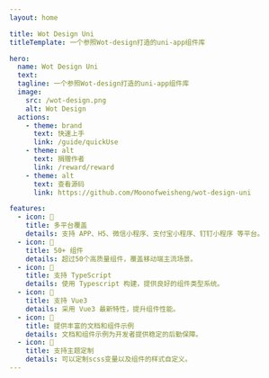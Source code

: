 ```yaml
---
layout: home

title: Wot Design Uni
titleTemplate: 一个参照Wot-design打造的uni-app组件库

hero:
  name: Wot Design Uni
  text:
  tagline: 一个参照Wot-design打造的uni-app组件库
  image:
    src: /wot-design.png
    alt: Wot Design
  actions:
    - theme: brand
      text: 快速上手
      link: /guide/quickUse
    - theme: alt
      text: 捐赠作者
      link: /reward/reward
    - theme: alt
      text: 查看源码
      link: https://github.com/Moonofweisheng/wot-design-uni

features:
  - icon: 🚀
    title: 多平台覆盖
    details: 支持 APP、H5、微信小程序、支付宝小程序、钉钉小程序 等平台。
  - icon: 🚀
    title: 50+ 组件
    details: 超过50个高质量组件，覆盖移动端主流场景。
  - icon: 💪
    title: 支持 TypeScript
    details: 使用 Typescript 构建，提供良好的组件类型系统。
  - icon: 💪
    title: 支持 Vue3
    details: 采用 Vue3 最新特性，提升组件性能。
  - icon: 📖
    title: 提供丰富的文档和组件示例
    details: 文档和组件示例为开发者提供稳定的后勤保障。
  - icon: 🍭
    title: 支持主题定制
    details: 可以定制scss变量以及组件的样式自定义。
---
```


